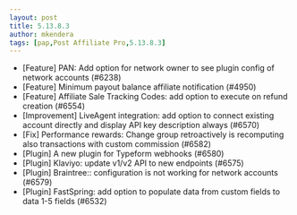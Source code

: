 ```yaml
---
layout: post
title: 5.13.8.3
author: mkendera
tags: [pap,Post Affiliate Pro,5.13.8.3]
---
```


- [Feature] PAN: Add option for network owner to see plugin config of network accounts (#6238)
- [Feature] Minimum payout balance affiliate notification (#4950)
- [Feature] Affiliate Sale Tracking Codes: add option to execute on refund creation (#6554)
- [Improvement] LiveAgent integration: add option to connect existing account directly and display API key description always (#6570)
- [Fix] Performance rewards: Change group retroactively is recomputing also transactions with custom commission (#6582)
- [Plugin] A new plugin for Typeform webhooks (#6580)
- [Plugin] Klaviyo: update v1/v2 API to new endpoints (#6575)
- [Plugin] Braintree:: configuration is not working for network accounts (#6579)
- [Plugin] FastSpring: add option to populate data from custom fields to data 1-5 fields (#6532)
